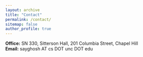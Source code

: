 ```yaml
---
layout: archive
title: "Contact"
permalink: /contact/
sitemap: false
author_profile: true
---
```


**Office:** SN 330, Sitterson Hall, 201 Columbia Street, Chapel Hill  
**Email:** sayghosh AT cs DOT unc DOT edu